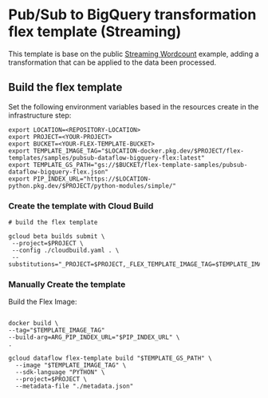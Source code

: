 # Pub/Sub to BigQuery transformation flex template (Streaming)

This template is base on the public [Streaming Wordcount](https://github.com/apache/beam/blob/master/sdks/python/apache_beam/examples/streaming_wordcount.py) example, adding a transformation that can be applied to the data been processed.

## Build the flex template

Set the following environment variables based in the resources create in the infrastructure step:

```shell
export LOCATION=<REPOSITORY-LOCATION>
export PROJECT=<YOUR-PROJECT>
export BUCKET=<YOUR-FLEX-TEMPLATE-BUCKET>
export TEMPLATE_IMAGE_TAG="$LOCATION-docker.pkg.dev/$PROJECT/flex-templates/samples/pubsub-dataflow-bigquery-flex:latest"
export TEMPLATE_GS_PATH="gs://$BUCKET/flex-template-samples/pubsub-dataflow-bigquery-flex.json"
export PIP_INDEX_URL="https://$LOCATION-python.pkg.dev/$PROJECT/python-modules/simple/"
```

### Create the template with Cloud Build

```shell
# build the flex template

gcloud beta builds submit \
 --project=$PROJECT \
 --config ./cloudbuild.yaml . \
 --substitutions="_PROJECT=$PROJECT,_FLEX_TEMPLATE_IMAGE_TAG=$TEMPLATE_IMAGE_TAG,_TEMPLATE_GS_PATH=$TEMPLATE_GS_PATH,_PIP_INDEX_URL=$PIP_INDEX_URL"
 ```

### Manually Create the template

Build the Flex Image:

```shell

docker build \
--tag="$TEMPLATE_IMAGE_TAG"
--build-arg=ARG_PIP_INDEX_URL="$PIP_INDEX_URL" \
.

gcloud dataflow flex-template build "$TEMPLATE_GS_PATH" \
  --image "$TEMPLATE_IMAGE_TAG" \
  --sdk-language "PYTHON" \
  --project=$PROJECT \
  --metadata-file "./metadata.json"
```
